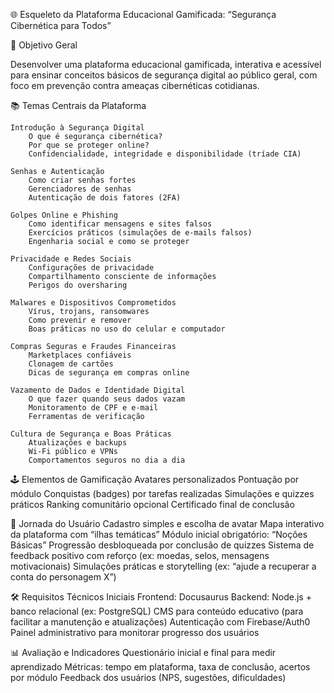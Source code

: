 🌐 Esqueleto da Plataforma Educacional Gamificada: “Segurança Cibernética para Todos”

🎯 Objetivo Geral

Desenvolver uma plataforma educacional gamificada, interativa e acessível para ensinar conceitos básicos de segurança digital ao público geral, com foco em prevenção contra ameaças cibernéticas cotidianas.

📚 Temas Centrais da Plataforma

    Introdução à Segurança Digital
        O que é segurança cibernética?
        Por que se proteger online?
        Confidencialidade, integridade e disponibilidade (tríade CIA)

    Senhas e Autenticação
        Como criar senhas fortes
        Gerenciadores de senhas
        Autenticação de dois fatores (2FA)

    Golpes Online e Phishing
        Como identificar mensagens e sites falsos
        Exercícios práticos (simulações de e-mails falsos)
        Engenharia social e como se proteger

    Privacidade e Redes Sociais
        Configurações de privacidade
        Compartilhamento consciente de informações
        Perigos do oversharing

    Malwares e Dispositivos Comprometidos
        Vírus, trojans, ransomwares
        Como prevenir e remover
        Boas práticas no uso do celular e computador

    Compras Seguras e Fraudes Financeiras
        Marketplaces confiáveis
        Clonagem de cartões
        Dicas de segurança em compras online

    Vazamento de Dados e Identidade Digital
        O que fazer quando seus dados vazam
        Monitoramento de CPF e e-mail
        Ferramentas de verificação

    Cultura de Segurança e Boas Práticas
        Atualizações e backups
        Wi-Fi público e VPNs
        Comportamentos seguros no dia a dia

🕹️ Elementos de Gamificação
    Avatares personalizados
    Pontuação por módulo
    Conquistas (badges) por tarefas realizadas
    Simulações e quizzes práticos
    Ranking comunitário opcional
    Certificado final de conclusão

🧭 Jornada do Usuário
    Cadastro simples e escolha de avatar
    Mapa interativo da plataforma com “ilhas temáticas”
    Módulo inicial obrigatório: “Noções Básicas”
    Progressão desbloqueada por conclusão de quizzes
    Sistema de feedback positivo com reforço (ex: moedas, selos, mensagens motivacionais)
    Simulações práticas e storytelling (ex: “ajude a recuperar a conta do personagem X”)

🛠️ Requisitos Técnicos Iniciais
    Frontend: Docusaurus
    Backend: Node.js + banco relacional (ex: PostgreSQL)
    CMS para conteúdo educativo (para facilitar a manutenção e atualizações)
    Autenticação com Firebase/Auth0
    Painel administrativo para monitorar progresso dos usuários

📊 Avaliação e Indicadores
    Questionário inicial e final para medir aprendizado
    Métricas: tempo em plataforma, taxa de conclusão, acertos por módulo
    Feedback dos usuários (NPS, sugestões, dificuldades)

